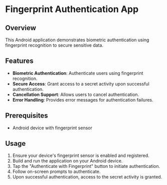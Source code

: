# Fingerprint Authentication App

## Overview

This Android application demonstrates biometric authentication using fingerprint recognition to secure sensitive data.

## Features

- **Biometric Authentication**: Authenticate users using fingerprint recognition.
- **Secure Access**: Grant access to a secret activity upon successful authentication.
- **Cancellation Support**: Allows users to cancel authentication.
- **Error Handling**: Provides error messages for authentication failures.

## Prerequisites

- Android device with fingerprint sensor

## Usage

1. Ensure your device's fingerprint sensor is enabled and registered.
2. Build and run the application on your Android device.
3. Tap the "Authenticate with Fingerprint" button to initiate authentication.
4. Follow on-screen prompts to authenticate.
5. Upon successful authentication, access to the secret activity is granted.
